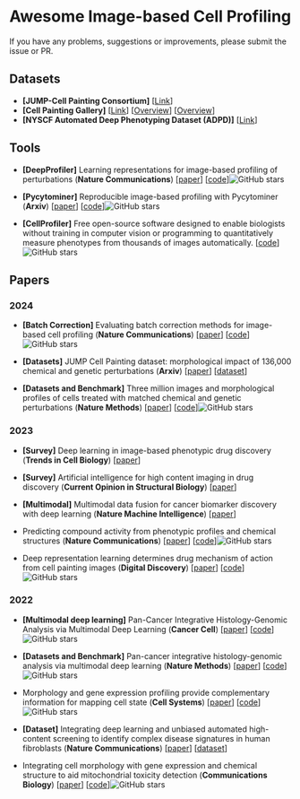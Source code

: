 # Awesome Image-based Cell Profiling

If you have any problems, suggestions or improvements, please submit the issue or PR.

## Datasets

- <a name=""></a>**[JUMP-Cell Painting Consortium]** [[Link](https://jump-cellpainting.broadinstitute.org/)]
- <a name=""></a>**[Cell Painting Gallery]** [[Link](https://registry.opendata.aws/cellpainting-gallery/)]  [[Overview](https://github.com/broadinstitute/cellpainting-gallery/blob/main/README.md)]  [[Overview](https://cellpainting-gallery.s3.amazonaws.com/index.html)]
- <a name=""></a>**[NYSCF Automated Deep Phenotyping Dataset (ADPD)]** [[Link](https://nyscf.org/open-source/nyscf-adpd/)]


## Tools

- <a name=""></a>**[DeepProfiler]** Learning representations for image-based profiling of perturbations (**Nature Communications**) [[paper](https://www.nature.com/articles/s41467-024-45999-1)] [[code](https://github.com/cytomining/DeepProfiler)]![GitHub stars](https://img.shields.io/github/stars/cytomining/DeepProfiler.svg?logo=github&label=Stars)

- <a name=""></a> **[Pycytominer]** Reproducible image-based profiling with Pycytominer (**Arxiv**) [[paper](https://arxiv.org/abs/2311.13417)] [[code](https://github.com/cytomining/pycytominer)]![GitHub stars](https://img.shields.io/github/stars/cytomining/pycytominer.svg?logo=github&label=Stars)

- <a name=""></a> **[CellProfiler]** Free open-source software designed to enable biologists without training in computer vision or programming to quantitatively measure phenotypes from thousands of images automatically. [[code](https://github.com/CellProfiler)]![GitHub stars](https://img.shields.io/github/stars/CellProfiler/CellProfiler.svg?logo=github&label=Stars)


## Papers

### 2024

- <a name=""></a>**[Batch Correction]** Evaluating batch correction methods for image-based cell profiling (**Nature Communications**) [[paper](https://www.nature.com/articles/s41467-024-50613-5)] [[code](https://github.com/carpenter-singh-lab/2023_Arevalo_BatchCorrection)]![GitHub stars](https://img.shields.io/github/stars/carpenter-singh-lab/2023_Arevalo_BatchCorrection.svg?logo=github&label=Stars)

- <a name=""></a>**[Datasets]** JUMP Cell Painting dataset: morphological impact of 136,000 chemical and genetic perturbations (**Arxiv**) [[paper](https://www.biorxiv.org/content/10.1101/2023.03.23.534023v2)] [[dataset](https://registry.opendata.aws/cellpainting-gallery/)]

- <a name=""></a>**[Datasets and Benchmark]** Three million images and morphological profiles of cells treated with matched chemical and genetic perturbations (**Nature Methods**) [[paper](https://www.nature.com/articles/s41592-024-02241-6)] [[code](https://github.com/jump-cellpainting/2024_Chandrasekaran_NatureMethods/tree/main)]![GitHub stars](https://img.shields.io/github/stars/jump-cellpainting/2024_Chandrasekaran_NatureMethods.svg?logo=github&label=Stars)


### 2023

- <a name=""></a>**[Survey]** Deep learning in image-based phenotypic drug discovery (**Trends in Cell Biology**) [[paper](https://www.cell.com/trends/cell-biology/abstract/S0962-8924(22)00262-8)]

- <a name=""></a>**[Survey]** Artificial intelligence for high content imaging in drug discovery (**Current Opinion in Structural Biology**) [[paper](https://www.nature.com/articles/s41467-024-45999-1)]

- <a name=""></a>**[Multimodal]** Multimodal data fusion for cancer biomarker discovery with deep learning (**Nature Machine Intelligence**) [[paper](https://www.nature.com/articles/s42256-023-00633-5)]

- <a name=""></a> Predicting compound activity from phenotypic profiles and chemical structures (**Nature Communications**) [[paper](https://www.nature.com/articles/s41467-023-37570-1)] [[code](https://github.com/CaicedoLab/2023_Moshkov_NatComm)]![GitHub stars](https://img.shields.io/github/stars/CaicedoLab/2023_Moshkov_NatComm.svg?logo=github&label=Stars)

- <a name=""></a> Deep representation learning determines drug mechanism of action from cell painting images (**Digital Discovery**) [[paper](https://pubs.rsc.org/en/content/articlelanding/2023/dd/d3dd00060e)] [[code](https://github.com/pfizer-opensource/moa-profiler)]![GitHub stars](https://img.shields.io/github/stars/pfizer-opensource/moa-profiler.svg?logo=github&label=Stars)




### 2022

- <a name=""></a> **[Multimodal deep learning]** Pan-Cancer Integrative Histology-Genomic Analysis via Multimodal Deep Learning (**Cancer Cell**) [[paper](https://www.cell.com/cancer-cell/fulltext/S1535-6108(22)00317-8)] [[code](https://github.com/mahmoodlab/PORPOISE)]![GitHub stars](https://img.shields.io/github/stars/mahmoodlab/PORPOISE.svg?logo=github&label=Stars)

- <a name=""></a> **[Datasets and Benchmark]** Pan-cancer integrative histology-genomic analysis via multimodal deep learning (**Nature Methods**) [[paper](https://www.nature.com/articles/s41592-022-01667-0)] [[code](https://github.com/carpenter-singh-lab/2022_Haghighi_NatureMethods)]![GitHub stars](https://img.shields.io/github/stars/carpenter-singh-lab/2022_Haghighi_NatureMethods.svg?logo=github&label=Stars)

- <a name=""></a> Morphology and gene expression profiling provide complementary information for mapping cell state (**Cell Systems**) [[paper](https://www.sciencedirect.com/science/article/pii/S2405471222004021)] [[code](https://github.com/broadinstitute/lincs-profiling-complementarity/tree/master)]![GitHub stars](https://img.shields.io/github/stars/broadinstitute/lincs-profiling-complementarity.svg?logo=github&label=Stars)

- <a name=""></a> **[Dataset]** Integrating deep learning and unbiased automated high-content screening to identify complex disease signatures in human fibroblasts (**Nature Communications**) [[paper](https://www.nature.com/articles/s41467-022-28423-4)] [[dataset](https://nyscf.org/open-source/nyscf-adpd/)]

- <a name=""></a> Integrating cell morphology with gene expression and chemical structure to aid mitochondrial toxicity detection (**Communications Biology**) [[paper](https://www.nature.com/articles/s42003-022-03763-5)] [[code](https://github.com/srijitseal/Using-Cell-Morphology-Gene-Expression-Features-and-Structural-Fingerprints-to-Aid-Detection-of-Mito/)]![GitHub stars](https://img.shields.io/github/stars/srijitseal/Using-Cell-Morphology-Gene-Expression-Features-and-Structural-Fingerprints-to-Aid-Detection-of-Mito.svg?logo=github&label=Stars)


<!-- 
## Image2Gene: Awesome Gene Expression Prediction Methods based Histology Images

- <a name="HGGEP"></a>**[HGGEP]** Gene Expression Prediction from Histology Images via Hypergraph Neural Networks (**Arxiv**) [[paper](https://github.com/QSong-github/HGGEP)] [[code](https://github.com/QSong-github/HGGEP)]![GitHub stars](https://img.shields.io/github/stars/QSong-github/HGGEP.svg?logo=github&label=Stars)

- <a name="iStar"></a>**[iStar]** Inferring super-resolution tissue architecture by integrating spatial transcriptomics with histology (**Cell Reports Medicine**) [[paper](https://www.nature.com/articles/s41587-023-02019-9)] [[code](https://github.com/daviddaiweizhang/istar)]![GitHub stars](https://img.shields.io/github/stars/daviddaiweizhang/istar.svg?logo=github&label=Stars)

- <a name="IGI-DL"></a>**[IGI-DL]** Harnessing TME depicted by histological images to improve cancer prognosis through a deep learning system (**Nature Biotechnology**) [[paper](https://pubmed.ncbi.nlm.nih.gov/38697103/)] [[code](https://github.com/ruitian-olivia/IGI-DL)]![GitHub stars](https://img.shields.io/github/stars/ruitian-olivia/IGI-DL.svg?logo=github&label=Stars)

- <a name="BLEEP"></a>**[BLEEP]** Spatially Resolved Gene Expression Prediction from H&E Histology Images via Bi-modal Contrastive Learning (**NIPS 2023**) [[paper]([https://arxiv.org/pdf/2306.01859.pdf](https://academic.oup.com/nar/article/50/22/e131/6761985?login=false))] [[code](https://github.com/bowang-lab/BLEEP)]![GitHub stars](https://img.shields.io/github/stars/bowang-lab/BLEEP.svg?logo=github&label=Stars)

- <a name="DeepPT"></a>**[DeepPT]** Prediction of cancer treatment response from histopathology images through imputed transcriptomics (**Journal of Clinical Oncology**) [[paper](https://ascopubs.org/doi/10.1200/JCO.2023.41.16_suppl.1551)] [[code](https://github.com/PangeaResearch/enlight-deeppt-data)]![GitHub stars](https://img.shields.io/github/stars/PangeaResearch/enlight-deeppt-data.svg?logo=github&label=Stars)

- <a name="SEPAL"></a>**[SEPAL]** SEPAL: Spatial Gene Expression Prediction from Local Graphs (**ICCV 2023**) [[paper](https://openaccess.thecvf.com/content/ICCV2023W/CVAMD/html/Mejia_SEPAL_Spatial_Gene_Expression_Prediction_from_Local_Graphs_ICCVW_2023_paper.html)] [[code](https://github.com/BCV-Uniandes/SEPAL)]![GitHub stars](https://img.shields.io/github/stars/BCV-Uniandes/SEPAL.svg?logo=github&label=Stars)

- <a name="Hist2ST"></a>**[Hist2ST]** Spatial transcriptomics prediction from histology jointly through Transformer and graph neural networks (**Briefings in Bioinformatics**) [[paper](https://academic.oup.com/bib/article-abstract/23/5/bbac297/6645485?redirectedFrom=fulltext&login=false)] [[code](https://github.com/biomed-AI/Hist2ST)]![GitHub stars](https://img.shields.io/github/stars/biomed-AI/Hist2ST.svg?logo=github&label=Stars)

- <a name="HisToGene"></a>**[HisToGene]** Leveraging information in spatial transcriptomics to predict super-resolution gene expression from histology images in tumors (**Biorxiv**) [[paper](https://www.biorxiv.org/content/10.1101/2021.11.28.470212v1.full.pdf)] [[code](https://github.com/maxpmx/HisToGene)]![GitHub stars](https://img.shields.io/github/stars/maxpmx/HisToGene.svg?logo=github&label=Stars)

- <a name="ST-Net"></a>**[ST-Net]** Integrating spatial gene expression and breast tumour morphology via deep learning (**Nature biomedical engineering**) [[paper](https://www.nature.com/articles/s41551-020-0578-x)] [[code](https://github.com/bryanhe/ST-Net)]![GitHub stars](https://img.shields.io/github/stars/bryanhe/ST-Net.svg?logo=github&label=Stars)


### Image2Gene: Datasets

 -  human HER2-positive breast tumor ST data https://github.com/almaan/her2st/.
 -  human cutaneous squamous cell carcinoma 10x Visium data (GSE144240).-->
